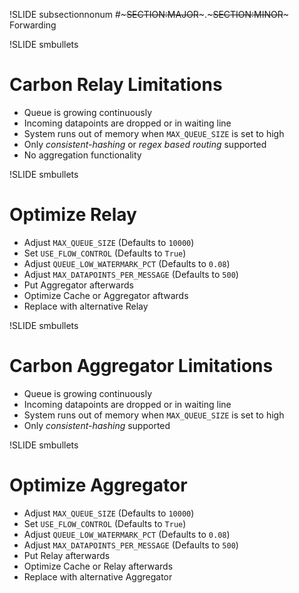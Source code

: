 !SLIDE subsectionnonum
#~~~SECTION:MAJOR~~~.~~~SECTION:MINOR~~~ Forwarding


!SLIDE smbullets
# Carbon Relay Limitations

* Queue is growing continuously
* Incoming datapoints are dropped or in waiting line
* System runs out of memory when `MAX_QUEUE_SIZE` is set to high
* Only *consistent-hashing* or *regex based routing* supported
* No aggregation functionality


!SLIDE smbullets
# Optimize Relay

* Adjust `MAX_QUEUE_SIZE` (Defaults to `10000`)
* Set `USE_FLOW_CONTROL` (Defaults to `True`)
* Adjust `QUEUE_LOW_WATERMARK_PCT` (Defaults to `0.08`)
* Adjust `MAX_DATAPOINTS_PER_MESSAGE` (Defaults to `500`)
* Put Aggregator afterwards
* Optimize Cache or Aggregator aftwards
* Replace with alternative Relay


!SLIDE smbullets
# Carbon Aggregator Limitations

* Queue is growing continuously
* Incoming datapoints are dropped or in waiting line
* System runs out of memory when `MAX_QUEUE_SIZE` is set to high
* Only *consistent-hashing* supported


!SLIDE smbullets
# Optimize Aggregator

* Adjust `MAX_QUEUE_SIZE` (Defaults to `10000`)
* Set `USE_FLOW_CONTROL` (Defaults to `True`)
* Adjust `QUEUE_LOW_WATERMARK_PCT` (Defaults to `0.08`)
* Adjust `MAX_DATAPOINTS_PER_MESSAGE` (Defaults to `500`)
* Put Relay afterwards
* Optimize Cache or Relay afterwards
* Replace with alternative Aggregator
